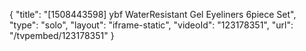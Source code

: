 {
    "title": "[1508443598] ybf WaterResistant Gel Eyeliners 6piece Set",
    "type": "solo",
    "layout": "iframe-static",
    "videoId": "123178351",
    "url": "\/tvpembed\/123178351"
}